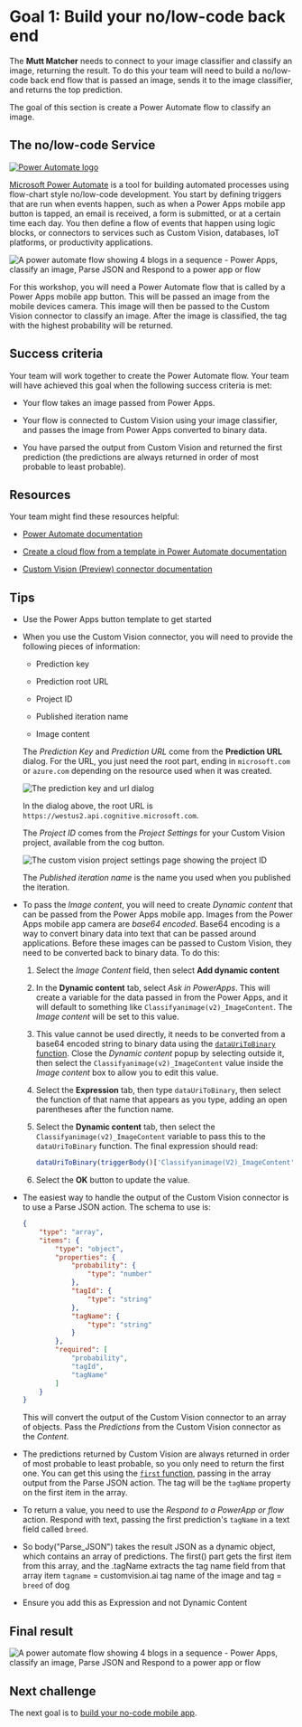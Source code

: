 # Goal 1: Build your no/low-code back end

The **Mutt Matcher** needs to connect to your image classifier and classify an image, returning the result. To do this your team will need to build a no/low-code back end flow that is passed an image, sends it to the image classifier, and returns the top prediction.

The goal of this section is create a Power Automate flow to classify an image.

## The no/low-code Service

[![Power Automate logo](./images/power-automate-logo.png)](https://flow.microsoft.com/?WT.mc_id=academic-39324-jabenn)

[Microsoft Power Automate](https://flow.microsoft.com/?WT.mc_id=academic-39324-jabenn) is a tool for building automated processes using flow-chart style no/low-code development. You start by defining triggers that are run when events happen, such as when a Power Apps mobile app button is tapped, an email is received, a form is submitted, or at a certain time each day. You then define a flow of events that happen using logic blocks, or connectors to services such as Custom Vision, databases, IoT platforms, or productivity applications.

![A power automate flow showing 4 blogs in a sequence - Power Apps, classify an image, Parse JSON and Respond to a power app or flow](./images/power-automate-flow.png)

For this workshop, you will need a Power Automate flow that is called by a Power Apps mobile app button. This will be passed an image from the mobile devices camera. This image will then be passed to the Custom Vision connector to classify an image. After the image is classified, the tag with the highest probability will be returned.

## Success criteria

Your team will work together to create the Power Automate flow. Your team will have achieved this goal when the following success criteria is met:

- Your flow takes an image passed from Power Apps.

- Your flow is connected to Custom Vision using your image classifier, and passes the image from Power Apps converted to binary data.

- You have parsed the output from Custom Vision and returned the first prediction (the predictions are always returned in order of most probable to least probable).

## Resources

Your team might find these resources helpful:

- [Power Automate documentation](https://docs.microsoft.com/power-automate/?WT.mc_id=academic-39324-jabenn)

- [Create a cloud flow from a template in Power Automate documentation](https://docs.microsoft.com/power-automate/get-started-logic-template?WT.mc_id=academic-39324-jabenn#add-a-device)

- [Custom Vision (Preview) connector documentation](https://docs.microsoft.com/connectors/cognitiveservicescustomvision/?WT.mc_id=academic-39324-jabenn)

## Tips

- Use the Power Apps button template to get started

- When you use the Custom Vision connector, you will need to provide the following pieces of information:

  - Prediction key

  - Prediction root URL

  - Project ID

  - Published iteration name

  - Image content
  
  The *Prediction Key* and *Prediction URL* come from the **Prediction URL** dialog. For the URL, you just need the root part, ending in `microsoft.com` or `azure.com` depending on the resource used when it was created.

  ![The prediction key and url dialog](./images/prediction-key-url-root.png)

  In the dialog above, the root URL is `https://westus2.api.cognitive.microsoft.com`.

  The *Project ID* comes from the *Project Settings* for your Custom Vision project, available from the cog button.

  ![The custom vision project settings page showing the project ID](./images/custom-vision-project-settings.png)

  The *Published iteration name* is the name you used when you published the iteration.

- To pass the *Image content*, you will need to create *Dynamic content* that can be passed from the Power Apps mobile app. Images from the Power Apps mobile app camera are *base64 encoded*. Base64 encoding is a way to convert binary data into text that can be passed around applications. Before these images can be passed to Custom Vision, they need to be converted back to binary data. To do this:

    1. Select the *Image Content* field, then select **Add dynamic content**

    1. In the **Dynamic content** tab, select *Ask in PowerApps*. This will create a variable for the data passed in from the Power Apps, and it will default to something like `Classifyanimage(v2)_ImageContent`. The *Image content* will be set to this value.

    1. This value cannot be used directly, it needs to be converted from a base64 encoded string to binary data using the [`dataUriToBinary` function](https://docs.microsoft.com/azure/logic-apps/workflow-definition-language-functions-reference?WT.mc_id=academic-39324-jabenn#dataUriToBinary). Close the *Dynamic content* popup by selecting outside it, then select the `Classifyanimage(v2)_ImageContent` value inside the *Image content* box to allow you to edit this value.

    1. Select the **Expression** tab, then type `dataUriToBinary`, then select the function of that name that appears as you type, adding an open parentheses after the function name.

    1. Select the **Dynamic content** tab, then select the `Classifyanimage(v2)_ImageContent` variable to pass this to the `dataUriToBinary` function. The final expression should read:

        ```javascript
        dataUriToBinary(triggerBody()['Classifyanimage(V2)_ImageContent'])
        ```

    1. Select the **OK** button to update the value.

- The easiest way to handle the output of the Custom Vision connector is to use a Parse JSON action. The schema to use is:

    ```json
    {
        "type": "array",
        "items": {
            "type": "object",
            "properties": {
                "probability": {
                    "type": "number"
                },
                "tagId": {
                    "type": "string"
                },
                "tagName": {
                    "type": "string"
                }
            },
            "required": [
                "probability",
                "tagId",
                "tagName"
            ]
        }
    }
    ```

    This will convert the output of the Custom Vision connector to an array of objects. Pass the *Predictions* from the Custom Vision connector as the *Content*.

- The predictions returned by Custom Vision are always returned in order of most probable to least probable, so you only need to return the first one. You can get this using the [`first` function](https://docs.microsoft.com/azure/logic-apps/workflow-definition-language-functions-reference?WT.mc_id=academic-39324-jabenn#first), passing in the array output from the Parse JSON action. The tag will be the `tagName` property on the first item in the array.

- To return a value, you need to use the *Respond to a PowerApp or flow* action. Respond with text, passing the first prediction's `tagName` in a text field called `breed`.

- So body("Parse_JSON") takes the result JSON as a dynamic object, which contains an array of predictions. The first() part gets the first item from this array, and the .tagName extracts the tag name field from that array item `tagname` = customvision.ai tag name of the image and tag = `breed` of dog

- Ensure you add this as Expression and not Dynamic Content

## Final result

![A power automate flow showing 4 blogs in a sequence - Power Apps, classify an image, Parse JSON and Respond to a power app or flow](./images/power-automate-flow.png)

## Next challenge

The next goal is to [build your no-code mobile app](mobile-app.md).
